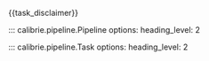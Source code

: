 {{task_disclaimer}}

::: calibrie.pipeline.Pipeline
    options:
      heading_level: 2

::: calibrie.pipeline.Task
    options:
      heading_level: 2
